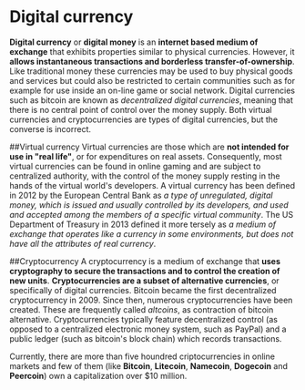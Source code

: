 # Digital currency

**Digital currency** or **digital money** is an __internet based medium of exchange__ that exhibits properties similar to physical currencies. However, it __allows instantaneous transactions and borderless transfer-of-ownership__. Like traditional money these currencies may be used to buy physical goods and services but could also be restricted to certain communities such as for example for use inside an on-line game or social network. Digital currencies such as bitcoin are known as _decentralized digital currencies_, meaning that there is no central point of control over the money supply. Both virtual currencies and cryptocurrencies are types of digital currencies, but the converse is incorrect.


##Virtual currency
Virtual currencies are those which are __not intended for use in "real life"__, or for expenditures on real assets. Consequently, most virtual currencies can be found in online gaming and are subject to centralized authority, with the control of the money supply resting in the hands of the virtual world's developers.
A virtual currency has been defined in 2012 by the European Central Bank as _a type of unregulated, digital money, which is issued and usually controlled by its developers, and used and accepted among the members of a specific virtual community_. The US Department of Treasury in 2013 defined it more tersely as _a medium of exchange that operates like a currency in some environments, but does not have all the attributes of real currency_.

##Cryptocurrency
A cryptocurrency is a medium of exchange that __uses cryptography to secure the transactions and to control the creation of new units__. __Cryptocurrencies are a subset of alternative currencies__, or specifically of digital currencies. Bitcoin became the first decentralized cryptocurrency in 2009. Since then, numerous cryptocurrencies have been created. These are frequently called _altcoins_, as contraction of bitcoin alternative.
Cryptocurrencies typically feature decentralized control (as opposed to a centralized electronic money system, such as PayPal) and a public ledger (such as bitcoin's block chain) which records transactions.

Currently, there are more than five houndred criptocurrencies in online markets and few of them (like __Bitcoin__, __Litecoin__, __Namecoin__, __Dogecoin__ and __Peercoin__) own a capitalization over $10 million.




